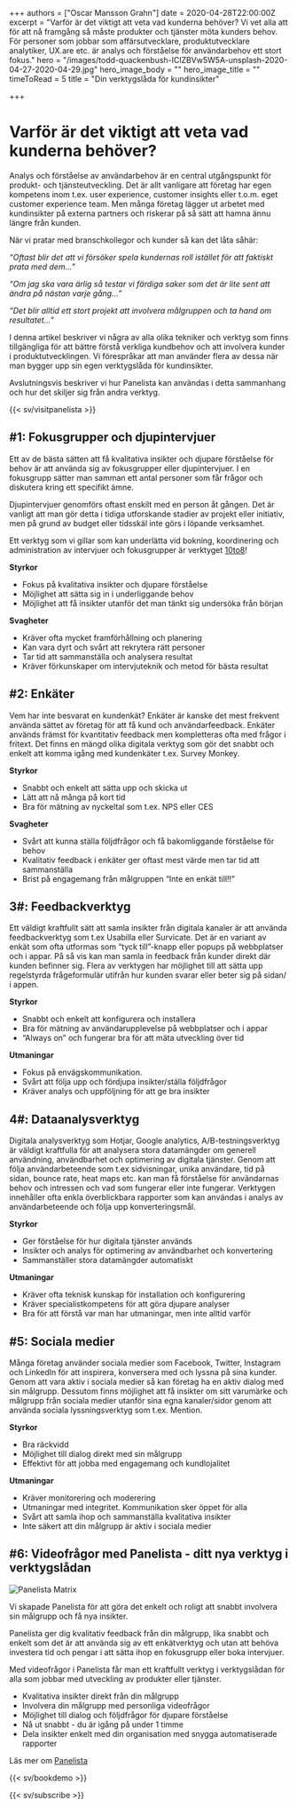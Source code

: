+++
authors = ["Oscar Mansson Grahn"]
date = 2020-04-28T22:00:00Z
excerpt = "Varför är det viktigt att veta vad kunderna behöver? Vi vet alla att för att nå framgång så måste produkter och tjänster möta kunders behov. För personer som jobbar som affärsutvecklare, produktutvecklare analytiker, UX.are etc. är analys och förståelse för användarbehov ett stort fokus."
hero = "/images/todd-quackenbush-IClZBVw5W5A-unsplash-2020-04-27-2020-04-29.jpg"
hero_image_body = ""
hero_image_title = ""
timeToRead = 5
title = "Din verktygslåda för kundinsikter"

+++
# Varför är det viktigt att veta vad kunderna behöver?

Analys och förståelse av användarbehov är en central utgångspunkt för produkt- och tjänsteutveckling. Det är allt vanligare att företag har egen kompetens inom t.ex. user experience, customer insights eller t.o.m. eget customer experience team. Men många företag lägger ut arbetet med kundinsikter på externa partners och riskerar på så sätt att hamna ännu längre från kunden.

När vi pratar med branschkollegor och kunder så kan det låta såhär:

_“Oftast blir det att vi försöker spela kundernas roll istället för att faktiskt prata med dem…”_

_“Om jag ska vara ärlig så testar vi färdiga saker som det är lite sent att ändra på nästan varje gång…”_

_“Det blir alltid ett stort projekt att involvera målgruppen och ta hand om resultatet…”_

I denna artikel beskriver vi några av alla olika tekniker och verktyg som finns tillgängliga för att bättre förstå verkliga kundbehov och att involvera kunder i produktutvecklingen. Vi förespråkar att man använder flera av dessa när man bygger upp sin egen verktygslåda för kundinsikter.

Avslutningsvis beskriver vi hur Panelista kan användas i detta sammanhang och hur det skiljer sig från andra verktyg.

{{< sv/visitpanelista >}}

## #1: Fokusgrupper och djupintervjuer

Ett av de bästa sätten att få kvalitativa insikter och djupare förståelse för behov är att använda sig av fokusgrupper eller djupintervjuer. I en fokusgrupp sätter man samman ett antal personer som får frågor och diskutera kring ett specifikt ämne.

Djupintervjuer genomförs oftast enskilt med en person åt gången. Det är vanligt att man gör detta i tidiga utforskande stadier av projekt eller initiativ, men på grund av budget eller tidsskäl inte görs i löpande verksamhet.

Ett verktyg som vi gillar som kan underlätta vid bokning, koordinering och administration av intervjuer och fokusgrupper är verktyget [10to8](https://10to8.com/ "10to8")!

**Styrkor**

* Fokus på kvalitativa insikter och djupare förståelse
* Möjlighet att sätta sig in i underliggande behov
* Möjlighet att få insikter utanför det man tänkt sig undersöka från början

**Svagheter**

* Kräver ofta mycket framförhållning och planering
* Kan vara dyrt och svårt att rekrytera rätt personer
* Tar tid att sammanställa och analysera resultat
* Kräver förkunskaper om intervjuteknik och metod för bästa resultat

## #2: Enkäter

Vem har inte besvarat en kundenkät? Enkäter är kanske det mest frekvent använda sättet av företag för att få kund och användarfeedback. Enkäter används främst för kvantitativ feedback men kompletteras ofta med frågor i fritext. Det finns en mängd olika digitala verktyg som gör det snabbt och enkelt att komma igång med kundenkäter t.ex. Survey Monkey.

**Styrkor**

* Snabbt och enkelt att sätta upp och skicka ut
* Lätt att nå många på kort tid
* Bra för mätning av nyckeltal som t.ex. NPS eller CES

**Svagheter**

* Svårt att kunna ställa följdfrågor och få bakomliggande förståelse för behov
* Kvalitativ feedback i enkäter ger oftast mest värde men tar tid att sammanställa
* Brist på engagemang från målgruppen “Inte en enkät till!!”

## 3#: Feedbackverktyg

Ett väldigt kraftfullt sätt att samla insikter från digitala kanaler är att använda feedbackverktyg som t.ex Usabilla eller Survicate. Det är en variant av enkät som ofta utformas som “tyck till”-knapp eller popups på webbplatser och i appar. På så vis kan man samla in feedback från kunder direkt där kunden befinner sig. Flera av verktygen har möjlighet till att sätta upp regelstyrda frågeformulär utifrån hur kunden svarar eller beter sig på sidan/ i appen.

**Styrkor**

* Snabbt och enkelt att konfigurera och installera
* Bra för mätning av användarupplevelse på webbplatser och i appar
* “Always on” och fungerar bra för att mäta utveckling över tid

**Utmaningar**

* Fokus på envägskommunikation.
* Svårt att följa upp och fördjupa insikter/ställa följdfrågor
* Kräver analys och uppföljning för att ge bra insikter

## 4#: Dataanalysverktyg

Digitala analysverktyg som Hotjar, Google analytics, A/B-testningsverktyg är väldigt kraftfulla för att analysera stora datamängder om generell användning, användbarhet och optimering av digitala tjänster. Genom att följa användarbeteende som t.ex sidvisningar, unika användare, tid på sidan, bounce rate, heat maps etc. kan man få förståelse för användarnas behov och intressen och vad som fungerar eller inte fungerar. Verktygen innehåller ofta enkla överblickbara rapporter som kan användas i analys av användarbeteende och följa upp konverteringsmål.

**Styrkor**

* Ger förståelse för hur digitala tjänster används
* Insikter och analys för optimering av användbarhet och konvertering
* Sammanställer stora datamängder automatiskt

**Utmaningar**

* Kräver ofta teknisk kunskap för installation och konfigurering
* Kräver specialistkompetens för att göra djupare analyser
* Bra för att förstå var man har utmaningar, men inte alltid varför

## #5: Sociala medier

Många företag använder sociala medier som Facebook, Twitter, Instagram och LinkedIn för att inspirera, konversera med och lyssna på sina kunder. Genom att vara aktiv i sociala medier så kan företag ha en aktiv dialog med sin målgrupp. Dessutom finns möjlighet att få insikter om sitt varumärke och målgrupp från sociala medier utanför sina egna kanaler/sidor genom att använda sociala lyssningsverktyg som t.ex. Mention.

**Styrkor**

* Bra räckvidd
* Möjlighet till dialog direkt med sin målgrupp
* Effektivt för att jobba med engagemang och kundlojalitet

**Utmaningar**

* Kräver monitorering och moderering
* Utmaningar med integritet. Kommunikation sker öppet för alla
* Svårt att samla ihop och sammanställa kvalitativa insikter
* Inte säkert att din målgrupp är aktiv i sociala medier

## #6: Videofrågor med Panelista - ditt nya verktyg i verktygslådan

<div class="Image__medium">
<img src="/images/Panelista article graph SV-2020-04-27.png" alt="Panelista Matrix" />
</div>

Vi skapade Panelista för att göra det enkelt och roligt att snabbt involvera sin målgrupp och få nya insikter.

Panelista ger dig kvalitativ feedback från din målgrupp, lika snabbt och enkelt som det är att använda sig av ett enkätverktyg och utan att behöva investera tid och pengar i att sätta ihop en fokusgrupp eller boka intervjuer.

Med videofrågor i Panelista får man ett kraftfullt verktyg i verktygslådan för alla som jobbar med utveckling av produkter eller tjänster.

* Kvalitativa insikter direkt från din målgrupp
* Involvera din målgrupp med personliga videofrågor
* Möjlighet till dialog och följdfrågor för djupare förståelse
* Nå ut snabbt - du är igång på under 1 timme
* Dela insikter enkelt med din organisation med snygga automatiserade rapporter

Läs mer om [Panelista](https://panelista.com?utm_medium=blogg&utm_source=panelistablogg&utm_campaign=article)

{{< sv/bookdemo >}}

{{< sv/subscribe >}}